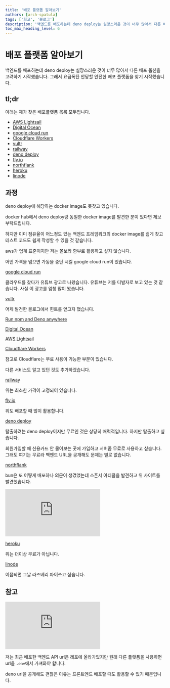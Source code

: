 ```yaml
---
title: '배포 플랫폼 알아보기'
authors: [arch-spatula]
tags: ['회고', '블로그']
description: '백엔드를 배포하는데 deno deploy는 실망스러운 것이 너무 많아서 다른 배포 옵션을 고려하기 시작했습니다. '
toc_max_heading_level: 6
---
```


# 배포 플랫폼 알아보기

백엔드를 배포하는데 deno deploy는 실망스러운 것이 너무 많아서 다른 배포 옵션을 고려하기 시작했습니다. 그래서 요금폭탄 안당할 안전한 배포 플랫폼을 찾기 시작했습니다.

<!--truncate-->

## tl;dr

아래는 제가 찾은 배포플랫폼 목록 모두입니다.

- [AWS Lightsail](https://aws.amazon.com/ko/lightsail/)
- [Digital Ocean](https://www.digitalocean.com/)
- [google cloud run](https://cloud.google.com/run?hl=ko)
- [Cloudflare Workers](https://workers.cloudflare.com/)
- [vultr](https://www.vultr.com/)
- [railway](https://railway.app/)
- [deno deploy](https://deno.com/deploy)
- [fly.io](https://fly.io/)
- [northflank](https://northflank.com/)
- [heroku](https://www.heroku.com/)
- [linode](https://www.linode.com/)

## 과정

deno deploy에 해당하는 docker image도 못찾고 있습니다.

docker hub에서 deno deploy랑 동일한 docker image를 발견한 분이 있다면 제보부탁드립니다.

하지만 이미 점유율이 어느정도 있는 백엔드 프레임워크의 docker image를 쉽게 찾고 테스트 코드도 쉽게 작성할 수 있을 것 같습니다.

aws가 업계 표준이지만 저는 쫄보라 함부로 활용하고 싶지 않습니다.

어떤 가격을 넘으면 가동을 중단 시킬 google cloud run이 있습니다.

[google cloud run](https://cloud.google.com/run?hl=ko)

클라우드를 찾다가 유튜브 광고로 나왔습니다. 유튜브는 저를 디발자로 보고 있는 것 같습니다. 사실 이 광고를 엄청 많이 봤습니다.

[vultr](https://www.vultr.com/)

어제 발견한 블로그에서 힌트를 얻고자 했습니다.

[Run npm and Deno anywhere](https://deno.com/blog/npm-and-deno-anywhere#google-cloud-run)

[Digital Ocean](https://www.digitalocean.com/)

[AWS Lightsail](https://aws.amazon.com/ko/lightsail/)

[Cloudflare Workers](https://workers.cloudflare.com/)

참고로 Cloudflare는 무료 사용이 가능한 부분이 있습니다.

다른 서비스도 알고 있던 것도 추가하겠습니다.

[railway](https://railway.app/)

위는 최소한 가격이 고정되어 있습니다.

[fly.io](https://fly.io/)

위도 배포할 때 많이 활용합니다.

[deno deploy](https://deno.com/deploy)

탈출하려는 deno deploy이지만 무료인 것은 상당히 매력적입니다. 하지만 탈출하고 싶습니다.

회원가입할 때 신용카드 안 물어보는 곳에 가입하고 서버좀 무료로 사용하고 싶습니다. 그래도 여기는 무료라 백엔드 URL을 공개해도 문제는 별로 없습니다.

[northflank](https://northflank.com/)

bun은 또 어떻게 배포하나 의문이 생겼었는데 스폰서 아티클을 발견하고 위 사이트를 발견했습니다.

<iframe class="codepen" src="https://www.youtube.com/embed/ciF7WZXmpjU" title="There ain't no such thing as a 'free' tier" frameborder="0" allow="accelerometer; autoplay; clipboard-write; encrypted-media; gyroscope; picture-in-picture; web-share" allowfullscreen></iframe>

[heroku](https://www.heroku.com/)

위는 더이상 무료가 아닙니다.

[linode](https://www.linode.com/)

이쯤되면 그냘 라즈베리 파이쓰고 싶습니다.

## 참고

<iframe class="codepen" src="https://www.youtube.com/embed/N6lYcXjd4pg" title="How to Burn Money in the Cloud // Avoid AWS, GCP, Azure Cost Disasters" frameborder="0" allow="accelerometer; autoplay; clipboard-write; encrypted-media; gyroscope; picture-in-picture; web-share" allowfullscreen></iframe>

저는 최근 배포한 백엔드 API url은 레포에 올라가있지만 원래 다른 플랫폼을 사용하면 url을 `.env`에서 가져와야 합니다.

deno url을 공개해도 괜찮은 이유는 프론트엔드 배포할 때도 활용할 수 있기 때문입니다.
